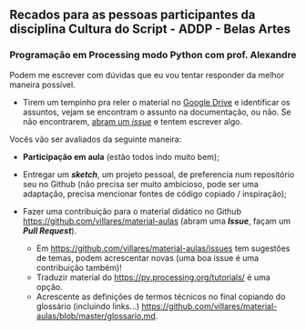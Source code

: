 ## Recados para as pessoas participantes da disciplina Cultura do Script - ADDP - Belas Artes

### Programação em Processing modo Python com prof. Alexandre

Podem me escrever com dúvidas que eu vou tentar responder da melhor maneira possível.

- Tirem um tempinho pra reler o material no [Google Drive](https://drive.google.com/drive/u/0/folders/162HWLFeqE1fu8vrsFWY7Dgaps37LbCSK) e identificar os assuntos, vejam se encontram o assunto na documentação, ou não. Se não encontrarem, [abram um *issue*](https://github.com/villares/material-aulas/issues) e tentem escrever algo.

Vocês vão ser avaliados da seguinte maneira:

- **Participação em aula** (estão todos indo muito bem);

- Entregar um ***sketch***, um projeto pessoal, de preferencia num repositório seu no Github (não precisa ser muito ambicioso, pode ser uma adaptação, precisa mencionar fontes de código copiado / inspiração);

- Fazer uma contribuição para o material didático no Github https://github.com/villares/material-aulas (abram uma ***Issue***, façam um ***Pull Request***).
  
  - Em https://github.com/villares/material-aulas/issues tem sugestões de temas, podem acrescentar novas (uma boa issue é uma contribuição também)!
  - Traduzir material do https://py.processing.org/tutorials/ é uma opção.
  - Acrescente as definições de termos técnicos no final copiando do glossário (incluindo links...) https://github.com/villares/material-aulas/blob/master/glossario.md.
  
  





